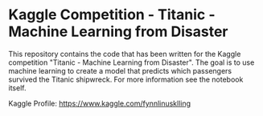 # Kaggle Competition - Titanic - Machine Learning from Disaster

This repository contains the code that has been written for the Kaggle competition "Titanic - Machine Learning from Disaster". The goal is to use machine learning to create a model that predicts which passengers survived the Titanic shipwreck. For more information see the notebook itself.

Kaggle Profile: https://www.kaggle.com/fynnlinusklling
